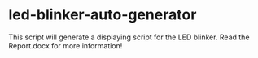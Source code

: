# led-blinker-auto-generator
This script will generate a displaying script for the LED blinker. Read the Report.docx for more information!
